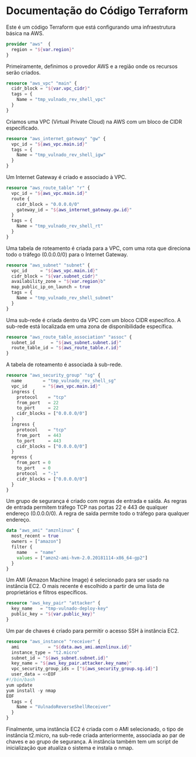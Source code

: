 # Documentação do Código Terraform

Este é um código Terraform que está configurando uma infraestrutura básica na AWS. 

```terraform
provider "aws"  {
  region = "${var.region}"
}
```
Primeiramente, definimos o provedor AWS e a região onde os recursos serão criados.

```terraform
resource "aws_vpc" "main" {
  cidr_block = "${var.vpc_cidr}"
  tags = {
    Name = "tmp_vulnado_rev_shell_vpc"
  }
}
```
Criamos uma VPC (Virtual Private Cloud) na AWS com um bloco de CIDR especificado.

```terraform
resource "aws_internet_gateway" "gw" {
  vpc_id = "${aws_vpc.main.id}"
  tags = {
    Name = "tmp_vulnado_rev_shell_igw"
  }
}
```
Um Internet Gateway é criado e associado à VPC.

```terraform
resource "aws_route_table" "r" {
  vpc_id = "${aws_vpc.main.id}"
  route {
    cidr_block = "0.0.0.0/0"
    gateway_id = "${aws_internet_gateway.gw.id}"
  }
  tags = {
    Name = "tmp_vulnado_rev_shell_rt"
  }
}
```
Uma tabela de roteamento é criada para a VPC, com uma rota que direciona todo o tráfego (0.0.0.0/0) para o Internet Gateway.

```terraform
resource "aws_subnet" "subnet" {
  vpc_id     = "${aws_vpc.main.id}"
  cidr_block = "${var.subnet_cidr}"
  availability_zone = "${var.region}b"
  map_public_ip_on_launch = true
  tags = {
    Name = "tmp_vulnado_rev_shell_subnet"
  }
}
```
Uma sub-rede é criada dentro da VPC com um bloco CIDR específico. A sub-rede está localizada em uma zona de disponibilidade específica.

```terraform
resource "aws_route_table_association" "assoc" {
  subnet_id      = "${aws_subnet.subnet.id}"
  route_table_id = "${aws_route_table.r.id}"
}
```
A tabela de roteamento é associada à sub-rede.

```terraform
resource "aws_security_group" "sg" {
  name        = "tmp_vulnado_rev_shell_sg"
  vpc_id      = "${aws_vpc.main.id}"
  ingress {
    protocol    = "tcp"
    from_port   = 22
    to_port     = 22
    cidr_blocks = ["0.0.0.0/0"]
  }
  ingress {
    protocol    = "tcp"
    from_port   = 443
    to_port     = 443
    cidr_blocks = ["0.0.0.0/0"]
  }
  egress {
    from_port = 0
    to_port   = 0
    protocol  = "-1"
    cidr_blocks = ["0.0.0.0/0"]
  }
}
```
Um grupo de segurança é criado com regras de entrada e saída. As regras de entrada permitem tráfego TCP nas portas 22 e 443 de qualquer endereço (0.0.0.0/0). A regra de saída permite todo o tráfego para qualquer endereço.

```terraform
data "aws_ami" "amznlinux" {
  most_recent = true
  owners = ["amazon"]
  filter {
    name   = "name"
    values = ["amzn2-ami-hvm-2.0.20181114-x86_64-gp2"]
  }
}
```
Um AMI (Amazon Machine Image) é selecionado para ser usado na instância EC2. O mais recente é escolhido a partir de uma lista de proprietários e filtros específicos.

```terraform
resource "aws_key_pair" "attacker" {
  key_name   = "tmp-vulnado-deploy-key"
  public_key = "${var.public_key}"
}
```
Um par de chaves é criado para permitir o acesso SSH à instância EC2.

```terraform
resource "aws_instance" "receiver" {
  ami           = "${data.aws_ami.amznlinux.id}"
  instance_type = "t2.micro"
  subnet_id = "${aws_subnet.subnet.id}"
  key_name = "${aws_key_pair.attacker.key_name}"
  vpc_security_group_ids = ["${aws_security_group.sg.id}"]
  user_data = <<EOF
#!/bin/bash
yum update
yum install -y nmap
EOF
  tags = {
    Name = "VulnadoReverseShellReceiver"
  }
}
```
Finalmente, uma instância EC2 é criada com o AMI selecionado, o tipo de instância t2.micro, na sub-rede criada anteriormente, associada ao par de chaves e ao grupo de segurança. A instância também tem um script de inicialização que atualiza o sistema e instala o nmap.